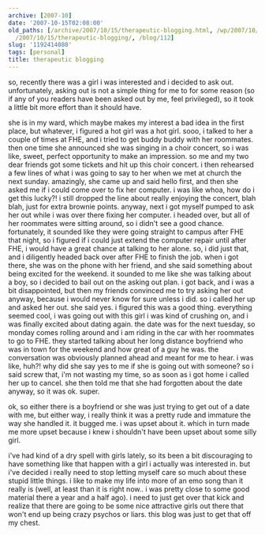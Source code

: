 ```yaml
---
archive: [2007-10]
date: '2007-10-15T02:08:00'
old_paths: [/archive/2007/10/15/therapeutic-blogging.html, /wp/2007/10/15/therapeutic-blogging/,
  /2007/10/15/therapeutic-blogging/, /blog/112]
slug: '1192414080'
tags: [personal]
title: therapeutic blogging
---
```


so, recently there was a girl i was interested and i decided to ask out.
unfortunately, asking out is not a simple thing for me to for some reason
(so if any of you readers have been asked out by me, feel privileged), so
it took a little bit more effort than it should have.

she is in my ward, which maybe makes my interest a bad idea in the first
place, but whatever, i figured a hot girl was a hot girl. sooo, i talked
to her a couple of times at FHE, and i tried to get buddy buddy with her
roommates. then one time she announced she was singing in a choir concert,
so i was like, sweet, perfect opportunity to make an impression. so me and
my two dear friends got some tickets and hit up this choir concert. i then
rehearsed a few lines of what i was going to say to her when we met at
church the next sunday. amazingly, she came up and said hello first, and
then she asked me if i could come over to fix her computer. i was like
whoa, how do i get this lucky?! i still dropped the line about really
enjoying the concert, blah blah, just for extra brownie points. anyway,
next i got myself pumped to ask her out while i was over there fixing her
computer. i headed over, but all of her roommates were sitting around, so
i didn't see a good chance. fortunately, it sounded like they were going
straight to campus after FHE that night, so i figured if i could just
extend the computer repair until after FHE, i would have a great chance at
talking to her alone. so, i did just that, and i diligently headed back
over after FHE to finish the job. when i got there, she was on the phone
with her friend, and she said something about being excited for the
weekend. it sounded to me like she was talking about a boy, so i decided
to bail out on the asking out plan. i got back, and i was a bit
disappointed, but then my friends convinced me to try asking her out
anyway, because i would never know for sure unless i did. so i called her
up and asked her out. she said yes. i figured this was a good thing.
everything seemed cool, i was going out with this girl i was kind of
crushing on, and i was finally excited about dating again. the date was
for the next tuesday, so monday comes rolling around and i am riding in
the car with her roommates to go to FHE. they started talking about her
long distance boyfriend who was in town for the weekend and how great of
a guy he was. the conversation was obviously planned ahead and meant for
me to hear. i was like, huh?! why did she say yes to me if she is going
out with someone? so i said screw that, i'm not wasting my time, so as
soon as i got home i called her up to cancel. she then told me that she
had forgotten about the date anyway, so it was ok. super.

ok, so either there is a boyfriend or she was just trying to get out of
a date with me, but either way, i really think it was a pretty rude and
immature the way she handled it. it bugged me. i was upset about it. which
in turn made me more upset because i knew i shouldn't have been upset
about some silly girl.

i've had kind of a dry spell with girls lately, so its been a bit
discouraging to have something like that happen with a girl i actually was
interested in. but i've decided i really need to stop letting myself care
so much about these stupid little things. i like to make my life into more
of an emo song than it really is (well, at least than it is right now..
i was pretty close to some good material there a year and a half ago).
i need to just get over that kick and realize that there are going to be
some nice attractive girls out there that won't end up being crazy psychos
or liars. this blog was just to get that off my chest.

